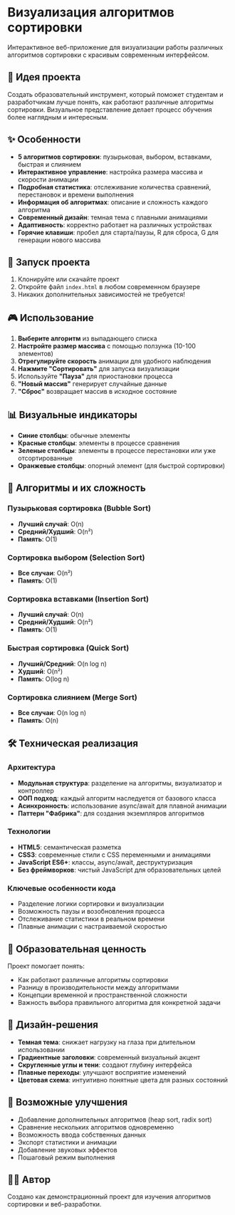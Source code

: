 # Визуализация алгоритмов сортировки

Интерактивное веб-приложение для визуализации работы различных алгоритмов сортировки с красивым современным интерфейсом.

## 🎯 Идея проекта

Создать образовательный инструмент, который поможет студентам и разработчикам лучше понять, как работают различные алгоритмы сортировки. Визуальное представление делает процесс обучения более наглядным и интересным.

## ✨ Особенности

- **5 алгоритмов сортировки**: пузырьковая, выбором, вставками, быстрая и слиянием
- **Интерактивное управление**: настройка размера массива и скорости анимации
- **Подробная статистика**: отслеживание количества сравнений, перестановок и времени выполнения
- **Информация об алгоритмах**: описание и сложность каждого алгоритма
- **Современный дизайн**: темная тема с плавными анимациями
- **Адаптивность**: корректно работает на различных устройствах
- **Горячие клавиши**: пробел для старта/паузы, R для сброса, G для генерации нового массива

## 🚀 Запуск проекта

1. Клонируйте или скачайте проект
2. Откройте файл `index.html` в любом современном браузере
3. Никаких дополнительных зависимостей не требуется!

## 🎮 Использование

1. **Выберите алгоритм** из выпадающего списка
2. **Настройте размер массива** с помощью ползунка (10-100 элементов)
3. **Отрегулируйте скорость** анимации для удобного наблюдения
4. **Нажмите "Сортировать"** для запуска визуализации
5. Используйте **"Пауза"** для приостановки процесса
6. **"Новый массив"** генерирует случайные данные
7. **"Сброс"** возвращает массив в исходное состояние

## 📊 Визуальные индикаторы

- **Синие столбцы**: обычные элементы
- **Красные столбцы**: элементы в процессе сравнения
- **Зеленые столбцы**: элементы в процессе перестановки или уже отсортированные
- **Оранжевые столбцы**: опорный элемент (для быстрой сортировки)

## 🧠 Алгоритмы и их сложность

### Пузырьковая сортировка (Bubble Sort)
- **Лучший случай**: O(n)
- **Средний/Худший**: O(n²)
- **Память**: O(1)

### Сортировка выбором (Selection Sort)
- **Все случаи**: O(n²)
- **Память**: O(1)

### Сортировка вставками (Insertion Sort)
- **Лучший случай**: O(n)
- **Средний/Худший**: O(n²)
- **Память**: O(1)

### Быстрая сортировка (Quick Sort)
- **Лучший/Средний**: O(n log n)
- **Худший**: O(n²)
- **Память**: O(log n)

### Сортировка слиянием (Merge Sort)
- **Все случаи**: O(n log n)
- **Память**: O(n)

## 🛠 Техническая реализация

### Архитектура
- **Модульная структура**: разделение на алгоритмы, визуализатор и контроллер
- **ООП подход**: каждый алгоритм наследуется от базового класса
- **Асинхронность**: использование async/await для плавной анимации
- **Паттерн "Фабрика"**: для создания экземпляров алгоритмов

### Технологии
- **HTML5**: семантическая разметка
- **CSS3**: современные стили с CSS переменными и анимациями
- **JavaScript ES6+**: классы, async/await, деструктуризация
- **Без фреймворков**: чистый JavaScript для образовательных целей

### Ключевые особенности кода
- Разделение логики сортировки и визуализации
- Возможность паузы и возобновления процесса
- Отслеживание статистики в реальном времени
- Плавные анимации с настраиваемой скоростью

## 📝 Образовательная ценность

Проект помогает понять:
- Как работают различные алгоритмы сортировки
- Разницу в производительности между алгоритмами
- Концепции временной и пространственной сложности
- Важность выбора правильного алгоритма для конкретной задачи

## 🎨 Дизайн-решения

- **Темная тема**: снижает нагрузку на глаза при длительном использовании
- **Градиентные заголовки**: современный визуальный акцент
- **Скругленные углы и тени**: создают глубину интерфейса
- **Плавные переходы**: улучшают восприятие изменений
- **Цветовая схема**: интуитивно понятные цвета для разных состояний

## 🔧 Возможные улучшения

- Добавление дополнительных алгоритмов (heap sort, radix sort)
- Сравнение нескольких алгоритмов одновременно
- Возможность ввода собственных данных
- Экспорт статистики и анимации
- Добавление звуковых эффектов
- Пошаговый режим выполнения

## 👨‍💻 Автор

Создано как демонстрационный проект для изучения алгоритмов сортировки и веб-разработки.